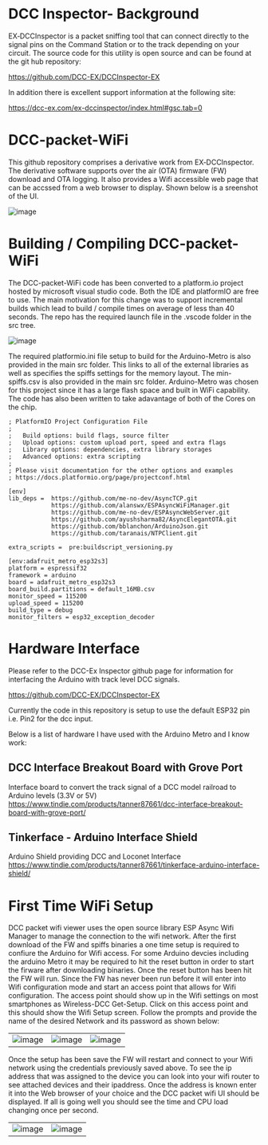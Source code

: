 # DCC Inspector- Background
EX‑DCCInspector is a packet sniffing tool that can connect directly to the signal pins on the Command Station or to the track depending on your circuit.  The source code for this utility is open source and can be found at the git hub repository:

https://github.com/DCC-EX/DCCInspector-EX

In addition there is excellent support information at the following site:

https://dcc-ex.com/ex-dccinspector/index.html#gsc.tab=0

# DCC-packet-WiFi
This github repository comprises a derivative work from EX‑DCCInspector. The derivative software supports over the air (OTA) firmware (FW) download and OTA logging.  It also provides a Wifi accessible web page that can be accssed from a web browser to display. Shown below is a sreenshot of the UI.

![image](https://github.com/AlgerP572/DCC-packet-WiFi/assets/13104848/0801d99c-f9e8-4729-8c23-cde3e3890973)

# Building / Compiling DCC-packet-WiFi
The DCC-packet-WiFi code has been converted to a platform.io project hosted by microsoft visual studio code.
Both the IDE and platformIO are free to use.  The main motivation for this change was to support incremental
builds which lead to build / compile times on average of less than 40 seconds.  The repo has the required
launch file in the .vscode folder in the src tree.

![image](https://github.com/AlgerP572/DCC-packet-WiFi/assets/13104848/bcd87202-8e13-41dd-aee4-56eed1fb7781)

The required platformio.ini file setup to build for the Arduino-Metro is also provided in the main src folder. This links to all of the external libraries as well as specifies the spiffs settings for the memory layout. The min-spiffs.csv is also provided in the main src folder.  Arduino-Metro was chosen for this project since it has a large flash space and built in WiFi capability.  The code has also been written to take adavantage of both of the Cores on the chip.

```
; PlatformIO Project Configuration File
;
;   Build options: build flags, source filter
;   Upload options: custom upload port, speed and extra flags
;   Library options: dependencies, extra library storages
;   Advanced options: extra scripting
;
; Please visit documentation for the other options and examples
; https://docs.platformio.org/page/projectconf.html

[env]
lib_deps =  https://github.com/me-no-dev/AsyncTCP.git
            https://github.com/alanswx/ESPAsyncWiFiManager.git
            https://github.com/me-no-dev/ESPAsyncWebServer.git
            https://github.com/ayushsharma82/AsyncElegantOTA.git                       
            https://github.com/bblanchon/ArduinoJson.git            
            https://github.com/taranais/NTPClient.git

extra_scripts =  pre:buildscript_versioning.py

[env:adafruit_metro_esp32s3]
platform = espressif32
framework = arduino
board = adafruit_metro_esp32s3
board_build.partitions = default_16MB.csv
monitor_speed = 115200
upload_speed = 115200
build_type = debug
monitor_filters = esp32_exception_decoder
```

# Hardware Interface

Please refer to the DCC-Ex Inspector github page for information for interfacing the Arduino with track level DCC signals.

https://github.com/DCC-EX/DCCInspector-EX

Currently the code in this repository is setup to use the default ESP32 pin i.e. Pin2 for the dcc input.

Below is a list of hardware I have used with the Arduino Metro and I know work:

## DCC Interface Breakout Board with Grove Port

Interface board to convert the track signal of a DCC model railroad to Arduino levels (3.3V or 5V)
https://www.tindie.com/products/tanner87661/dcc-interface-breakout-board-with-grove-port/

## Tinkerface - Arduino Interface Shield

Arduino Shield providing DCC and Loconet Interface
https://www.tindie.com/products/tanner87661/tinkerface-arduino-interface-shield/


# First Time WiFi Setup

DCC packet wifi viewer uses the open source library ESP Async Wifi Manager to manage the connection to the wifi network.  After the first download of the FW and spiffs binaries a one time setup is required to confiure the Arduino for Wifi access.  For some Arduino devcies including the arduino Metro it may be required to hit the reset button in order to start the firware after downloading binaries.  Once the reset button has been hit the FW will run.  Since the FW has never been run before it will enter into Wifi configuration mode and start an access point that allows for Wifi configuration.  The access point should show up in the Wifi settings on most smartphones as Wireless-DCC Get-Setup.  Click on this access point and this should show the Wifi Setup screen.  Follow the prompts and provide the name of the desired Network and its password as shown below:

| | | |
|---|---|---|
| ![image](https://github.com/AlgerP572/DCC-packet-WiFi/assets/13104848/84861569-11ec-4761-a3cb-a8179dbd8d10) | ![image](https://github.com/AlgerP572/DCC-packet-WiFi/assets/13104848/e5659c4c-66f2-41d5-83d2-94262167de42) | ![image](https://github.com/AlgerP572/DCC-packet-WiFi/assets/13104848/9e5871b4-be42-445f-a8a3-1e309e2ba4c3) |

Once the setup has been save the FW will restart and connect to your Wifi network using the credentials previously saved above.  To see the ip address that was assigned to the device you can look into your wifi router to see attached devices and their ipaddress.  Once the address is known enter it into the Web browser of your choice and the DCC packet wifi UI should be displayed.  If all is going well you should see the time and CPU load changing once per second.

| | |
|---|---|
| ![image](https://github.com/AlgerP572/DCC-packet-WiFi/assets/13104848/1b9e27dd-f598-48ca-83da-3944edd8e069) | ![image](https://github.com/AlgerP572/DCC-packet-WiFi/assets/13104848/aaff2063-3b38-405d-88bc-d80ea484e10a) |












